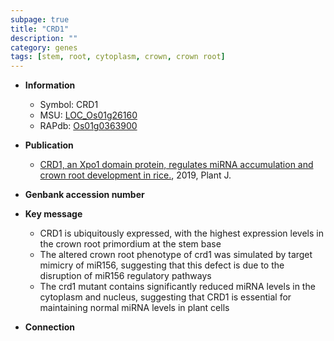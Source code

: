 ```yaml
---
subpage: true
title: "CRD1"
description: ""
category: genes
tags: [stem, root, cytoplasm, crown, crown root]
---
```


* **Information**  
    + Symbol: CRD1  
    + MSU: [LOC_Os01g26160](http://rice.plantbiology.msu.edu/cgi-bin/ORF_infopage.cgi?orf=LOC_Os01g26160)  
    + RAPdb: [Os01g0363900](http://rapdb.dna.affrc.go.jp/viewer/gbrowse_details/irgsp1?name=Os01g0363900)  

* **Publication**  
    + [CRD1, an Xpo1 domain protein, regulates miRNA accumulation and crown root development in rice.](http://www.ncbi.nlm.nih.gov/pubmed?term=CRD1,+an+Xpo1+domain+protein,+regulates+miRNA+accumulation+and+crown+root+development+in+rice.%5BTitle%5D), 2019, Plant J.

* **Genbank accession number**  

* **Key message**  
    + CRD1 is ubiquitously expressed, with the highest expression levels in the crown root primordium at the stem base
    + The altered crown root phenotype of crd1 was simulated by target mimicry of miR156, suggesting that this defect is due to the disruption of miR156 regulatory pathways
    + The crd1 mutant contains significantly reduced miRNA levels in the cytoplasm and nucleus, suggesting that CRD1 is essential for maintaining normal miRNA levels in plant cells

* **Connection**  



